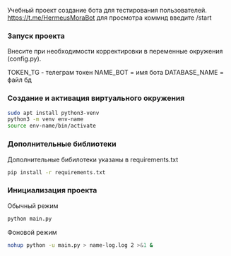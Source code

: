 Учебный проект создание бота для тестирования пользователей.
https://t.me/HermeusMoraBot для просмотра коммнд введите /start

### Запуск проекта

Внесите при необходимости корректировки в переменные окружения (config.py).

TOKEN_TG - телеграм токен
NAME_BOT = имя бота
DATABASE_NAME = файл бд

### Создание и активация виртуального окружения

```bash
sudo apt install python3-venv
python3 -m venv env-name
source env-name/bin/activate
```

### Дополнительные библиотеки

Дополнительные бибилотеки указаны в requirements.txt

```bash
pip install -r requirements.txt 
```

### Инициализация проекта

Обычный режим
```bash
python main.py
```
Фоновой режим
```bash
nohup python -u main.py > name-log.log 2 >&1 &
```
